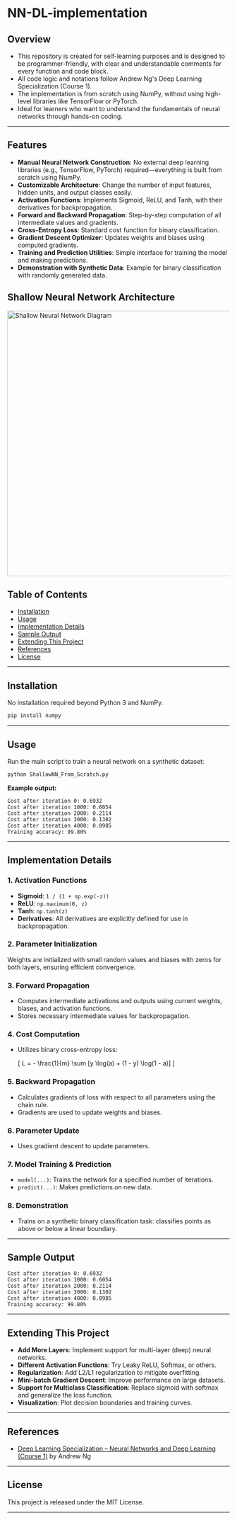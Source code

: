 # NN-DL-implementation

## Overview

- This repository is created for self-learning purposes and is designed to be programmer-friendly, with clear and understandable comments for every function and code block.
- All code logic and notations follow Andrew Ng's Deep Learning Specialization (Course 1).
- The implementation is from scratch using NumPy, without using high-level libraries like TensorFlow or PyTorch.
- Ideal for learners who want to understand the fundamentals of neural networks through hands-on coding.

---

## Features

- **Manual Neural Network Construction**: No external deep learning libraries (e.g., TensorFlow, PyTorch) required—everything is built from scratch using NumPy.
- **Customizable Architecture**: Change the number of input features, hidden units, and output classes easily.
- **Activation Functions**: Implements Sigmoid, ReLU, and Tanh, with their derivatives for backpropagation.
- **Forward and Backward Propagation**: Step-by-step computation of all intermediate values and gradients.
- **Cross-Entropy Loss**: Standard cost function for binary classification.
- **Gradient Descent Optimizer**: Updates weights and biases using computed gradients.
- **Training and Prediction Utilities**: Simple interface for training the model and making predictions.
- **Demonstration with Synthetic Data**: Example for binary classification with randomly generated data.

## Shallow Neural Network Architecture
<img src="https://github.com/user-attachments/assets/163c9588-b807-4ca3-bcd0-e2bb9f83494e" alt="Shallow Neural Network Diagram" width="600"/>

## Table of Contents

- [Installation](#installation)
- [Usage](#usage)
- [Implementation Details](#implementation-details)
- [Sample Output](#sample-output)
- [Extending This Project](#extending-this-project)
- [References](#references)
- [License](#license)

---

## Installation

No installation required beyond Python 3 and NumPy.

```bash
pip install numpy
```

---

## Usage

Run the main script to train a neural network on a synthetic dataset:

```bash
python ShallowNN_From_Scratch.py
```

**Example output:**
```
Cost after iteration 0: 0.6932
Cost after iteration 1000: 0.6054
Cost after iteration 2000: 0.2114
Cost after iteration 3000: 0.1302
Cost after iteration 4000: 0.0985
Training accuracy: 99.80%
```

---

## Implementation Details

### 1. Activation Functions

- **Sigmoid**: `1 / (1 + np.exp(-z))`
- **ReLU**: `np.maximum(0, z)`
- **Tanh**: `np.tanh(z)`
- **Derivatives**: All derivatives are explicitly defined for use in backpropagation.

### 2. Parameter Initialization

Weights are initialized with small random values and biases with zeros for both layers, ensuring efficient convergence.

### 3. Forward Propagation

- Computes intermediate activations and outputs using current weights, biases, and activation functions.
- Stores necessary intermediate values for backpropagation.

### 4. Cost Computation

- Utilizes binary cross-entropy loss:
  
  \[
  L = - \frac{1}{m} \sum [y \log(a) + (1 - y) \log(1 - a)]
  \]

### 5. Backward Propagation

- Calculates gradients of loss with respect to all parameters using the chain rule.
- Gradients are used to update weights and biases.

### 6. Parameter Update

- Uses gradient descent to update parameters.

### 7. Model Training & Prediction

- `model(...)`: Trains the network for a specified number of iterations.
- `predict(...)`: Makes predictions on new data.

### 8. Demonstration

- Trains on a synthetic binary classification task: classifies points as above or below a linear boundary.

---

## Sample Output

```
Cost after iteration 0: 0.6932
Cost after iteration 1000: 0.6054
Cost after iteration 2000: 0.2114
Cost after iteration 3000: 0.1302
Cost after iteration 4000: 0.0985
Training accuracy: 99.80%
```

---

## Extending This Project

- **Add More Layers**: Implement support for multi-layer (deep) neural networks.
- **Different Activation Functions**: Try Leaky ReLU, Softmax, or others.
- **Regularization**: Add L2/L1 regularization to mitigate overfitting.
- **Mini-batch Gradient Descent**: Improve performance on large datasets.
- **Support for Multiclass Classification**: Replace sigmoid with softmax and generalize the loss function.
- **Visualization**: Plot decision boundaries and training curves.

---

## References

- [Deep Learning Specialization – Neural Networks and Deep Learning (Course 1)](https://www.coursera.org/learn/neural-networks-deep-learning) by Andrew Ng

---

## License

This project is released under the MIT License.

---
